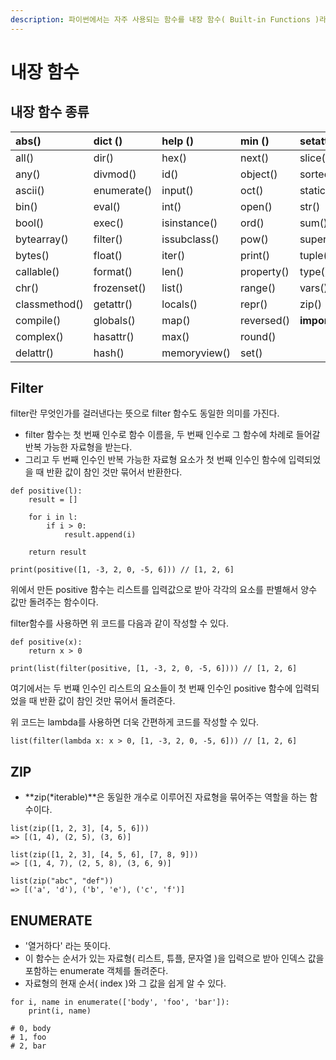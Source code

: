 ```yaml
---
description: 파이썬에서는 자주 사용되는 함수를 내장 함수( Built-in Functions )라는 이름으로 기본적으로 제공한다.
---
```


# 내장 함수

## 내장 함수 종류

| abs\(\) | dict \(\) | help \(\) | min \(\) | setattr\(\) |
| :--- | :--- | :--- | :--- | :--- |
| all\(\) | dir\(\) | hex\(\) | next\(\) | slice\(\) |
| any\(\) | divmod\(\) | id\(\) | object\(\) | sorted\(\) |
| ascii\(\) | enumerate\(\) | input\(\) | oct\(\) | staticmethod\(\) |
| bin\(\) | eval\(\) | int\(\) | open\(\) | str\(\) |
| bool\(\) | exec\(\) | isinstance\(\) | ord\(\) | sum\(\) |
| bytearray\(\) | filter\(\) | issubclass\(\) | pow\(\) | super\(\) |
| bytes\(\) | float\(\) | iter\(\) | print\(\) | tuple\(\) |
| callable\(\) | format\(\) | len\(\) | property\(\) | type\(\) |
| chr\(\) | frozenset\(\) | list\(\) | range\(\) | vars\(\) |
| classmethod\(\) | getattr\(\) | locals\(\) | repr\(\) | zip\(\) |
| compile\(\) | globals\(\) | map\(\) | reversed\(\) | **import**\(\) |
| complex\(\) | hasattr\(\) | max\(\) | round\(\) |  |
| delattr\(\) | hash\(\) | memoryview\(\) | set\(\) |  |



## Filter

filter란 무엇인가를 걸러낸다는 뜻으로 filter 함수도 동일한 의미를 가진다.

* filter 함수는 첫 번째 인수로 함수 이름을, 두 번째 인수로 그 함수에 차례로 들어갈 반복 가능한 자료형을 받는다.
* 그리고 두 번째 인수인 반복 가능한 자료형 요소가 첫 번째 인수인 함수에 입력되었을 때 반환 값이 참인 것만 묶어서 반환한다.

```text
def positive(l):
    result = []
    
    for i in l:
        if i > 0:
            result.append(i)
    
    return result

print(positive([1, -3, 2, 0, -5, 6])) // [1, 2, 6]
```

위에서 만든 positive 함수는 리스트를 입력값으로 받아 각각의 요소를 판별해서 양수 값만 돌려주는 함수이다.

filter함수를 사용하면 위 코드를 다음과 같이 작성할 수 있다.

```text
def positive(x):
    return x > 0
    
print(list(filter(positive, [1, -3, 2, 0, -5, 6]))) // [1, 2, 6]
```

여기에서는 두 번쨰 인수인 리스트의 요소들이 첫 번째 인수인 positive 함수에 입력되었을 때 반환 값이 참인 것만 묶어서 돌려준다.

위 코드는 lambda를 사용하면 더욱 간편하게 코드를 작성할 수 있다.

```text
list(filter(lambda x: x > 0, [1, -3, 2, 0, -5, 6])) // [1, 2, 6]
```

## ZIP

* **zip\(\*iterable\)**은 동일한 개수로 이루어진 자료형을 묶어주는 역할을 하는 함수이다.

```text
list(zip([1, 2, 3], [4, 5, 6]))
=> [(1, 4), (2, 5), (3, 6)]

list(zip([1, 2, 3], [4, 5, 6], [7, 8, 9]))
=> [(1, 4, 7), (2, 5, 8), (3, 6, 9)]

list(zip("abc", "def"))
=> [('a', 'd'), ('b', 'e'), ('c', 'f')]
```



## ENUMERATE

* '열거하다' 라는 뜻이다.
* 이 함수는 순서가 있는 자료형\( 리스트, 튜플, 문자열 \)을 입력으로 받아 인덱스 값을 포함하는 enumerate 객체를 돌려준다.
* 자료형의 현재 순서\( index \)와 그 값을 쉽게 알 수 있다.

```text
for i, name in enumerate(['body', 'foo', 'bar']):
    print(i, name)
    
# 0, body
# 1, foo
# 2, bar
```



